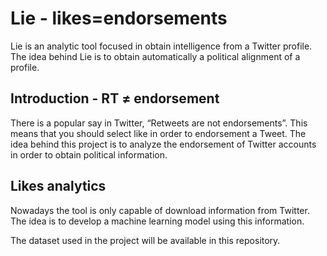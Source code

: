 # Lie - likes=endorsements

Lie is an analytic tool focused in obtain intelligence from a Twitter profile. The idea behind Lie is to obtain automatically a political alignment of a profile. 

## Introduction - RT ≠ endorsement

There is a popular say in Twitter, “Retweets are not endorsements”. This means that you should select like in order to endorsement a Tweet. The idea behind this project is to analyze the endorsement of Twitter accounts in order to obtain political information.


## Likes analytics
Nowadays the tool is only capable of download information from Twitter. The idea is to develop a machine learning model using this information. 

The dataset used in the project will be available in this repository.
